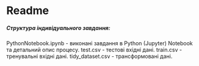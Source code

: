 # Readme
##### Структура індивідуального завдання:
PythonNotebook.ipynb - виконані завдання в Python (Jupyter) Notebook та детальний опис процесу.
test.csv - тестові вхідні дані.
train.csv - тренувальні вхідні дані.
tidy_dataset.csv -  трансформовані дані.
